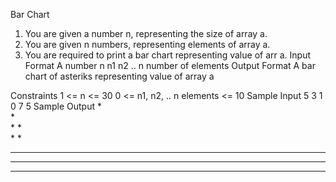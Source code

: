 
Bar Chart

1. You are given a number n, representing the size of array a.
2. You are given n numbers, representing elements of array a.
3. You are required to print a bar chart representing value of arr a.
Input Format
A number n
n1
n2
.. n number of elements
Output Format
A bar chart of asteriks representing value of array a

Constraints
1 <= n <= 30
0 <= n1, n2, .. n elements <= 10
Sample Input
5
3
1
0
7
5
Sample Output
			*		
			*		
			*	*	
			*	*	
*			*	*	
*			*	*	
*	*		*	*	